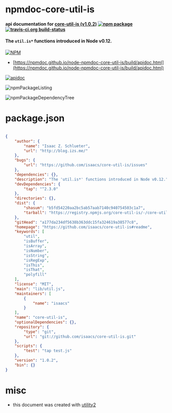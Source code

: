 # npmdoc-core-util-is

#### api documentation for  [core-util-is (v1.0.2)](https://github.com/isaacs/core-util-is#readme)  [![npm package](https://img.shields.io/npm/v/npmdoc-core-util-is.svg?style=flat-square)](https://www.npmjs.org/package/npmdoc-core-util-is) [![travis-ci.org build-status](https://api.travis-ci.org/npmdoc/node-npmdoc-core-util-is.svg)](https://travis-ci.org/npmdoc/node-npmdoc-core-util-is)

#### The `util.is*` functions introduced in Node v0.12.

[![NPM](https://nodei.co/npm/core-util-is.png?downloads=true&downloadRank=true&stars=true)](https://www.npmjs.com/package/core-util-is)

- [https://npmdoc.github.io/node-npmdoc-core-util-is/build/apidoc.html](https://npmdoc.github.io/node-npmdoc-core-util-is/build/apidoc.html)

[![apidoc](https://npmdoc.github.io/node-npmdoc-core-util-is/build/screenCapture.buildCi.browser.%252Ftmp%252Fbuild%252Fapidoc.html.png)](https://npmdoc.github.io/node-npmdoc-core-util-is/build/apidoc.html)

![npmPackageListing](https://npmdoc.github.io/node-npmdoc-core-util-is/build/screenCapture.npmPackageListing.svg)

![npmPackageDependencyTree](https://npmdoc.github.io/node-npmdoc-core-util-is/build/screenCapture.npmPackageDependencyTree.svg)



# package.json

```json

{
    "author": {
        "name": "Isaac Z. Schlueter",
        "url": "http://blog.izs.me/"
    },
    "bugs": {
        "url": "https://github.com/isaacs/core-util-is/issues"
    },
    "dependencies": {},
    "description": "The 'util.is*' functions introduced in Node v0.12.",
    "devDependencies": {
        "tap": "^2.3.0"
    },
    "directories": {},
    "dist": {
        "shasum": "b5fd54220aa2bc5ab57aab7140c940754503c1a7",
        "tarball": "https://registry.npmjs.org/core-util-is/-/core-util-is-1.0.2.tgz"
    },
    "gitHead": "a177da234df5638b363ddc15fa324619a38577c8",
    "homepage": "https://github.com/isaacs/core-util-is#readme",
    "keywords": [
        "util",
        "isBuffer",
        "isArray",
        "isNumber",
        "isString",
        "isRegExp",
        "isThis",
        "isThat",
        "polyfill"
    ],
    "license": "MIT",
    "main": "lib/util.js",
    "maintainers": [
        {
            "name": "isaacs"
        }
    ],
    "name": "core-util-is",
    "optionalDependencies": {},
    "repository": {
        "type": "git",
        "url": "git://github.com/isaacs/core-util-is.git"
    },
    "scripts": {
        "test": "tap test.js"
    },
    "version": "1.0.2",
    "bin": {}
}
```



# misc
- this document was created with [utility2](https://github.com/kaizhu256/node-utility2)
